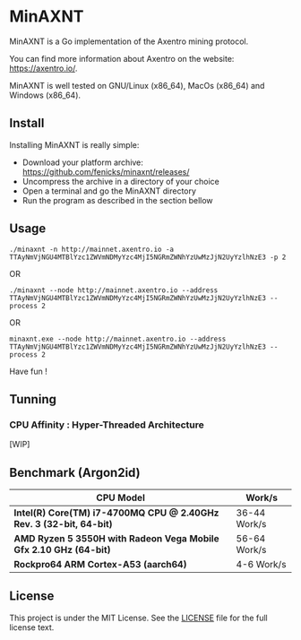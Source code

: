 # MinAXNT

MinAXNT is a Go implementation of the Axentro mining protocol.

You can find more information about Axentro on the website: <https://axentro.io/>.

MinAXNT is well tested on GNU/Linux (x86_64), MacOs (x86_64) and Windows (x86_64).

## Install

Installing MinAXNT is really simple:

* Download your platform archive: <https://github.com/fenicks/minaxnt/releases/>
* Uncompress the archive in a directory of your choice
* Open a terminal and go the MinAXNT directory
* Run the program as described in the section bellow

## Usage

    ./minaxnt -n http://mainnet.axentro.io -a TTAyNmVjNGU4MTBlYzc1ZWVmNDMyYzc4MjI5NGRmZWNhYzUwMzJjN2UyYzlhNzE3 -p 2

OR

    ./minaxnt --node http://mainnet.axentro.io --address TTAyNmVjNGU4MTBlYzc1ZWVmNDMyYzc4MjI5NGRmZWNhYzUwMzJjN2UyYzlhNzE3 --process 2

OR

    minaxnt.exe --node http://mainnet.axentro.io --address TTAyNmVjNGU4MTBlYzc1ZWVmNDMyYzc4MjI5NGRmZWNhYzUwMzJjN2UyYzlhNzE3 --process 2

Have fun !

## Tunning

### CPU Affinity : Hyper-Threaded Architecture

[WIP]

## Benchmark (Argon2id)

| **CPU Model** | **Work/s** |
|---------  |--------|
| **Intel(R) Core(TM) i7-4700MQ CPU @ 2.40GHz Rev. 3 (32-bit, 64-bit)** | 36-44 Work/s |
|**AMD Ryzen 5 3550H with Radeon Vega Mobile Gfx 2.10 GHz (64-bit)** | 56-64 Work/s |
| **Rockpro64 ARM Cortex-A53 (aarch64)** | 4-6 Work/s |

## License

This project is under the MIT License. See the [LICENSE](https://github.com/fenicks/minaxnt/blob/main/LICENSE) file for the full license text.
